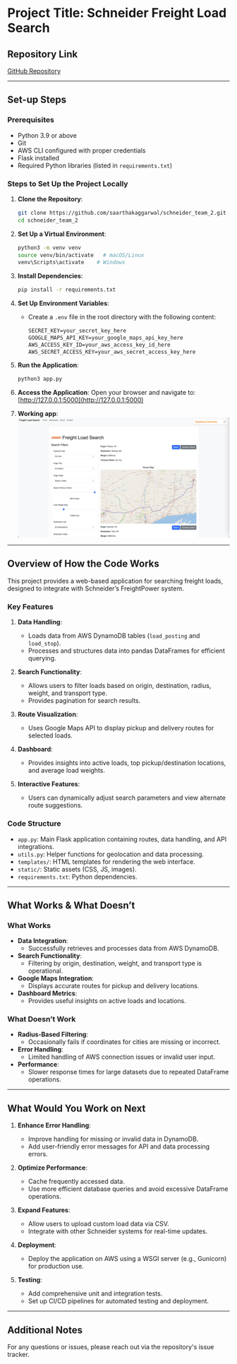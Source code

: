 # Project Title: Schneider Freight Load Search

## Repository Link
[GitHub Repository](https://github.com/saarthakaggarwal/schneider_team_2.git)

---

## Set-up Steps

### Prerequisites
- Python 3.9 or above
- Git
- AWS CLI configured with proper credentials
- Flask installed
- Required Python libraries (listed in `requirements.txt`)

### Steps to Set Up the Project Locally

1. **Clone the Repository**:
   ```bash
   git clone https://github.com/saarthakaggarwal/schneider_team_2.git
   cd schneider_team_2
   ```

2. **Set Up a Virtual Environment**:
   ```bash
   python3 -m venv venv
   source venv/bin/activate   # macOS/Linux
   venv\Scripts\activate    # Windows
   ```

3. **Install Dependencies**:
   ```bash
   pip install -r requirements.txt
   ```

4. **Set Up Environment Variables**:
   - Create a `.env` file in the root directory with the following content:
     ```plaintext
     SECRET_KEY=your_secret_key_here
     GOOGLE_MAPS_API_KEY=your_google_maps_api_key_here
     AWS_ACCESS_KEY_ID=your_aws_access_key_id_here
     AWS_SECRET_ACCESS_KEY=your_aws_secret_access_key_here
     ```

5. **Run the Application**:
   ```bash
   python3 app.py
   ```

6. **Access the Application**:
   Open your browser and navigate to:
   [http://127.0.0.1:5000](http://127.0.0.1:5000)

7. **Working app**:
    ![Working App](static/Working_app.png)

---

## Overview of How the Code Works

This project provides a web-based application for searching freight loads, designed to integrate with Schneider’s FreightPower system.

### Key Features
1. **Data Handling**:
   - Loads data from AWS DynamoDB tables (`load_posting` and `load_stop`).
   - Processes and structures data into pandas DataFrames for efficient querying.

2. **Search Functionality**:
   - Allows users to filter loads based on origin, destination, radius, weight, and transport type.
   - Provides pagination for search results.

3. **Route Visualization**:
   - Uses Google Maps API to display pickup and delivery routes for selected loads.

4. **Dashboard**:
   - Provides insights into active loads, top pickup/destination locations, and average load weights.

5. **Interactive Features**:
   - Users can dynamically adjust search parameters and view alternate route suggestions.

### Code Structure
- `app.py`: Main Flask application containing routes, data handling, and API integrations.
- `utils.py`: Helper functions for geolocation and data processing.
- `templates/`: HTML templates for rendering the web interface.
- `static/`: Static assets (CSS, JS, images).
- `requirements.txt`: Python dependencies.

---

## What Works & What Doesn’t

### What Works
- **Data Integration**:
  - Successfully retrieves and processes data from AWS DynamoDB.
- **Search Functionality**:
  - Filtering by origin, destination, weight, and transport type is operational.
- **Google Maps Integration**:
  - Displays accurate routes for pickup and delivery locations.
- **Dashboard Metrics**:
  - Provides useful insights on active loads and locations.

### What Doesn’t Work
- **Radius-Based Filtering**:
  - Occasionally fails if coordinates for cities are missing or incorrect.
- **Error Handling**:
  - Limited handling of AWS connection issues or invalid user input.
- **Performance**:
  - Slower response times for large datasets due to repeated DataFrame operations.

---

## What Would You Work on Next

1. **Enhance Error Handling**:
   - Improve handling for missing or invalid data in DynamoDB.
   - Add user-friendly error messages for API and data processing errors.

2. **Optimize Performance**:
   - Cache frequently accessed data.
   - Use more efficient database queries and avoid excessive DataFrame operations.

3. **Expand Features**:
   - Allow users to upload custom load data via CSV.
   - Integrate with other Schneider systems for real-time updates.

4. **Deployment**:
   - Deploy the application on AWS using a WSGI server (e.g., Gunicorn) for production use.

5. **Testing**:
   - Add comprehensive unit and integration tests.
   - Set up CI/CD pipelines for automated testing and deployment.

---

## Additional Notes
For any questions or issues, please reach out via the repository's issue tracker.

